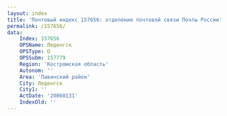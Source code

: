 ```yaml
---
layout: index
title: 'Почтовый индекс 157656: отделение почтовой связи Почты России'
permalink: /157656/
data:
    Index: 157656
    OPSName: Леденгск
    OPSType: О
    OPSSubm: 157779
    Region: 'Костромская область'
    Autonom: ''
    Area: 'Павинский район'
    City: Леденгск
    City1: ''
    ActDate: '20060131'
    IndexOld: ''
---
```

